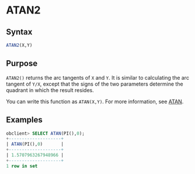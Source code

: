 # ATAN2

## Syntax

```sql
ATAN2(X,Y)
```

## Purpose

`ATAN2()` returns the arc tangents of `X` and `Y`. It is similar to calculating the arc tangent of `Y/X`, except that the signs of the two parameters determine the quadrant in which the result resides.

You can write this function as `ATAN(X,Y)`. For more information, see [ATAN](../400.mathematical-functions-of-mysql-mode/400.atan-of-mysql-mode.md).

## Examples

```sql
obclient> SELECT ATAN(PI(),0);
+--------------------+
| ATAN(PI(),0)       |
+--------------------+
| 1.5707963267948966 |
+--------------------+
1 row in set
```

